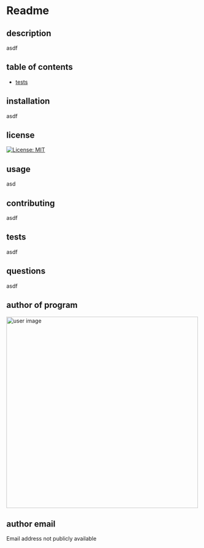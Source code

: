 # Readme

## description
asdf

## table of contents 
 - [tests](#tests) 
 ## installation
asdf

## license
[![License: MIT](https://img.shields.io/badge/License-MIT-yellow.svg)](https://opensource.org/licenses/MIT)

## usage
asd

## contributing
asdf

## tests
asdf

## questions
asdf

## author of program
<img src="https://avatars3.githubusercontent.com/u/55567604?v=4" alt="user image" width="500"/>

## author email
Email address not publicly available